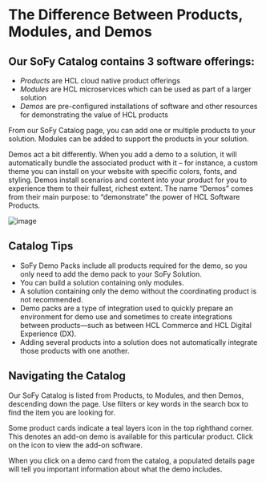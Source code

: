 # **The Difference Between Products, Modules, and Demos**

## **Our SoFy Catalog contains 3 software offerings:**
   * *Products* are HCL cloud native product offerings 
   * *Modules* are HCL microservices which can be used as part of a larger solution
   * *Demos* are pre-configured installations of software and other resources for demonstrating the value of HCL products

From our SoFy Catalog page, you can add one or multiple products to your solution. Modules can be added to support the products in your solution. 

Demos act a bit differently. When you add a demo to a solution, it will automatically bundle the associated product with it – for instance, a custom theme you can install on your website with specific colors, fonts, and styling. Demos install scenarios and content into your product for you to experience them to their fullest, richest extent. The name “Demos” comes from their main purpose: to “demonstrate” the power of HCL Software Products.

<p align="center">
  
  ![image](https://user-images.githubusercontent.com/83314396/119736192-357da100-be32-11eb-860d-e95be231837c.png)

</p>

## **Catalog Tips**
 * SoFy Demo Packs include all products required for the demo, so you only need to add the demo pack to your SoFy Solution.
 * You can build a solution containing only modules.
 * A solution containing only the demo without the coordinating product is not recommended.
 * Demo packs are a type of integration used to quickly prepare an environment for demo use and sometimes to create integrations between products—such as between HCL Commerce and HCL Digital Experience (DX).
 * Adding several products into a solution does not automatically integrate those products with one another.


## **Navigating the Catalog**
Our SoFy Catalog is listed from Products, to Modules, and then Demos, descending down the page. Use filters or key words in the search box to find the item you are looking for.

Some product cards indicate a teal layers icon in the top righthand corner. This denotes an add-on demo is available for this particular product. Click on the icon to view the add-on software.

When you click on a demo card from the catalog, a populated details page will tell you important information about what the demo includes.
